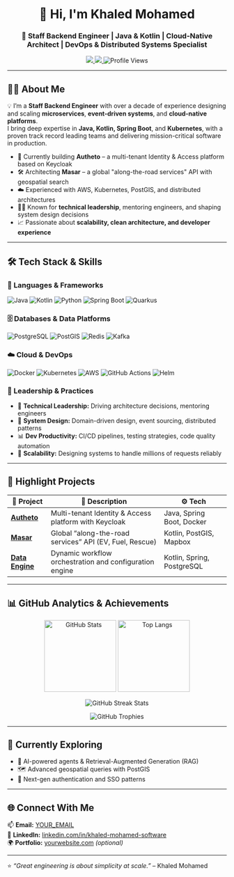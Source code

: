 <h1 align="center">👋 Hi, I'm Khaled Mohamed</h1>
<h3 align="center">🚀 Staff Backend Engineer | Java & Kotlin | Cloud-Native Architect | DevOps & Distributed Systems Specialist</h3>

<p align="center">
  <a href="https://www.linkedin.com/in/khaled-mohamed-software" target="_blank">
    <img src="https://img.shields.io/badge/LinkedIn-Connect-blue?logo=linkedin&style=for-the-badge">
  </a>
  <a href="mailto:engkhaledmos3ad@gmail.com" target="_blank">
    <img src="https://img.shields.io/badge/Email-Contact%20Me-red?logo=gmail&style=for-the-badge">
  </a>
  <img src="https://komarev.com/ghpvc/?username=khaled-mohamed-develop&style=for-the-badge&color=blue" alt="Profile Views">
</p>

---

## 🧑‍🚀 About Me

💡 I’m a **Staff Backend Engineer** with over a decade of experience designing and scaling **microservices**, **event-driven systems**, and **cloud-native platforms**.  
I bring deep expertise in **Java, Kotlin, Spring Boot**, and **Kubernetes**, with a proven track record leading teams and delivering mission-critical software in production.

- 🔭 Currently building **Autheto** – a multi-tenant Identity & Access platform based on Keycloak  
- 🛠️ Architecting **Masar** – a global "along-the-road services" API with geospatial search  
- ☁️ Experienced with AWS, Kubernetes, PostGIS, and distributed architectures  
- 🧑‍💼 Known for **technical leadership**, mentoring engineers, and shaping system design decisions  
- 📈 Passionate about **scalability, clean architecture, and developer experience**

---

## 🛠️ Tech Stack & Skills

### 🚀 Languages & Frameworks
![Java](https://img.shields.io/badge/Java-orange?style=for-the-badge&logo=java)
![Kotlin](https://img.shields.io/badge/Kotlin-purple?style=for-the-badge&logo=kotlin)
![Python](https://img.shields.io/badge/Python-blue?style=for-the-badge&logo=python)
![Spring Boot](https://img.shields.io/badge/Spring%20Boot-6DB33F?style=for-the-badge&logo=spring-boot)
![Quarkus](https://img.shields.io/badge/Quarkus-4695EB?style=for-the-badge&logo=quarkus)

### 🗄️ Databases & Data Platforms
![PostgreSQL](https://img.shields.io/badge/PostgreSQL-316192?style=for-the-badge&logo=postgresql)
![PostGIS](https://img.shields.io/badge/PostGIS-1C1C1C?style=for-the-badge&logo=postgis)
![Redis](https://img.shields.io/badge/Redis-DC382D?style=for-the-badge&logo=redis)
![Kafka](https://img.shields.io/badge/Apache%20Kafka-000000?style=for-the-badge&logo=apachekafka)

### ☁️ Cloud & DevOps
![Docker](https://img.shields.io/badge/Docker-2496ED?style=for-the-badge&logo=docker)
![Kubernetes](https://img.shields.io/badge/Kubernetes-326CE5?style=for-the-badge&logo=kubernetes)
![AWS](https://img.shields.io/badge/AWS-232F3E?style=for-the-badge&logo=amazon-aws)
![GitHub Actions](https://img.shields.io/badge/GitHub%20Actions-2088FF?style=for-the-badge&logo=github-actions)
![Helm](https://img.shields.io/badge/Helm-0F1689?style=for-the-badge&logo=helm)

### 🧠 Leadership & Practices
- 🧭 **Technical Leadership:** Driving architecture decisions, mentoring engineers  
- 🧪 **System Design:** Domain-driven design, event sourcing, distributed patterns  
- 📊 **Dev Productivity:** CI/CD pipelines, testing strategies, code quality automation  
- 🧱 **Scalability:** Designing systems to handle millions of requests reliably  

---

## 🌟 Highlight Projects

| 🚀 Project | 🧠 Description | ⚙️ Tech |
|-----------|---------------|---------|
| [**Autheto**](https://github.com/khaled-mohamed-develop/autheto) | Multi-tenant Identity & Access platform with Keycloak | Java, Spring Boot, Docker |
| [**Masar**](https://github.com/khaled-mohamed-develop/masar) | Global “along-the-road services” API (EV, Fuel, Rescue) | Kotlin, PostGIS, Mapbox |
| [**Data Engine**](https://github.com/khaled-mohamed-develop/data-engine) | Dynamic workflow orchestration and configuration engine | Kotlin, Spring, PostgreSQL |

---

## 📊 GitHub Analytics & Achievements

<p align="center">
  <img src="https://github-readme-stats.vercel.app/api?username=khaled-mohamed-develop&show_icons=true&theme=tokyonight&hide_border=true" alt="GitHub Stats" height="165"/>
  <img src="https://github-readme-stats.vercel.app/api/top-langs/?username=khaled-mohamed-develop&layout=compact&theme=tokyonight&hide_border=true" alt="Top Langs" height="165"/>
</p>

<p align="center">
  <img src="https://streak-stats.demolab.com/?user=khaled-mohamed-develop&theme=tokyonight&hide_border=true" alt="GitHub Streak Stats"/>
</p>

<p align="center">
  <img src="https://github-profile-trophy.vercel.app/?username=khaled-mohamed-develop&theme=tokyonight&no-frame=true&margin-w=15" alt="GitHub Trophies"/>
</p>

---

## 🌱 Currently Exploring

- 🧠 AI-powered agents & Retrieval-Augmented Generation (RAG)  
- 🗺️ Advanced geospatial queries with PostGIS  
- 🔐 Next-gen authentication and SSO patterns  

---

## 🌐 Connect With Me

📫 **Email:** [YOUR_EMAIL](mailto:engkhaledmos3ad@gmail.com)  
💼 **LinkedIn:** [linkedin.com/in/khaled-mohamed-software](https://www.linkedin.com/in/khaled-mohamed-software)  
🌍 **Portfolio:** [yourwebsite.com](https://yourwebsite.com) *(optional)*

---

⭐️ *“Great engineering is about simplicity at scale.”* – Khaled Mohamed

